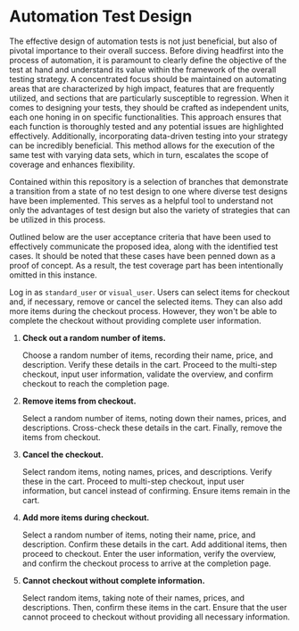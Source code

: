 # Automation Test Design
The effective design of automation tests is not just beneficial, but also of pivotal importance to their overall success. Before diving headfirst into the process of automation, it is paramount to clearly define the objective of the test at hand and understand its value within the framework of the overall testing strategy. A concentrated focus should be maintained on automating areas that are characterized by high impact, features that are frequently utilized, and sections that are particularly susceptible to regression. When it comes to designing your tests, they should be crafted as independent units, each one honing in on specific functionalities. This approach ensures that each function is thoroughly tested and any potential issues are highlighted effectively. Additionally, incorporating data-driven testing into your strategy can be incredibly beneficial. This method allows for the execution of the same test with varying data sets, which in turn, escalates the scope of coverage and enhances flexibility.

Contained within this repository is a selection of branches that demonstrate a transition from a state of no test design to one where diverse test designs have been implemented. This serves as a helpful tool to understand not only the advantages of test design but also the variety of strategies that can be utilized in this process. 

Outlined below are the user acceptance criteria that have been used to effectively communicate the proposed idea, along with the identified test cases. It should be noted that these cases have been penned down as a proof of concept. As a result, the test coverage part has been intentionally omitted in this instance.

Log in as `standard_user` or `visual_user`. Users can select items for checkout and, if necessary, remove or cancel the selected items. They can also add more items during the checkout process. However, they won't be able to complete the checkout without providing complete user information.

1. **Check out a random number of items.**
    
    Choose a random number of items, recording their name, price, and description. Verify these details in the cart. Proceed to the multi-step checkout, input user information, validate the overview, and confirm checkout to reach the completion page.
    
2. **Remove items from checkout.**
    
    Select a random number of items, noting down their names, prices, and descriptions. Cross-check these details in the cart. Finally, remove the items from checkout.
    
3. **Cancel the checkout.**
    
    Select random items, noting names, prices, and descriptions. Verify these in the cart. Proceed to multi-step checkout, input user information, but cancel instead of confirming. Ensure items remain in the cart.
    
4. **Add more items during checkout.**
    
    Select a random number of items, noting their name, price, and description. Confirm these details in the cart. Add additional items, then proceed to checkout. Enter the user information, verify the overview, and confirm the checkout process to arrive at the completion page.
    
5. **Cannot checkout without complete information.**
    
    Select random items, taking note of their names, prices, and descriptions. Then, confirm these items in the cart. Ensure that the user cannot proceed to checkout without providing all necessary information.
